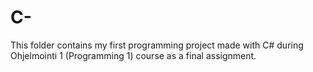# C-
This folder contains my first programming project made with C# during Ohjelmointi 1 (Programming 1) course as a final assignment.
